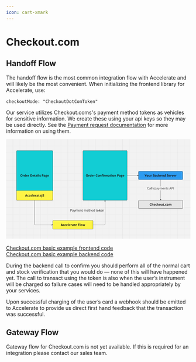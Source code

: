 ```yaml
---
icon: cart-xmark
---
```


# Checkout.com

## Handoff Flow

The handoff flow is the most common integration flow with Accelerate and will likely be the most convenient. When initializing the frontend library for Accelerate, use:

```
checkoutMode: "CheckoutDotComToken"
```

Our service utilizes Checkout.coms's payment method tokens as vehicles for sensitive information. We create these using your api keys so they may be used directly. See the [Payment request documentation](https://api-reference.checkout.com/#operation/requestAPaymentOrPayout) for more information on using them.

![Checkout.com handoff diagram](../checkoutdotcom_handoff.png)

[Checkout.com basic example frontend code](../../demos/app/test/checkoutdotcom/inline-payment/page.tsx)\
[Checkout.com basic example backend code](../../demos/app/api/checkoutdotcom/confirm/route.ts)

During the backend call to confirm you should perform all of the normal cart and stock verification that you would do — none of this will have happened yet. The call to transact using the token is also when the user’s instrument will be charged so failure cases will need to be handled appropriately by your services.

Upon successful charging of the user’s card a webhook should be emitted to Accelerate to provide us direct first hand feedback that the transaction was successful.

## Gateway Flow

Gateway flow for Checkout.com is not yet available. If this is required for an integration please contact our sales team.
